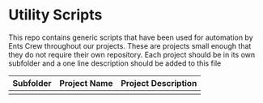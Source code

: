 # Utility Scripts

This repo contains generic scripts that have been used for automation by Ents Crew throughout our projects. These are projects small enough that they do not require their own repository. Each project should be in its own subfolder and a one line description should be added to this file

| Subfolder | Project Name | Project Description |
| --------- | ------------ | ------------------- |
|           |              |                     |

